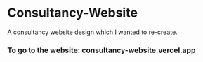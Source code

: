 # Consultancy-Website
A consultancy website design which I wanted to re-create.

<h3>To go to the website: consultancy-website.vercel.app </h3>
<img src="" alt="">
